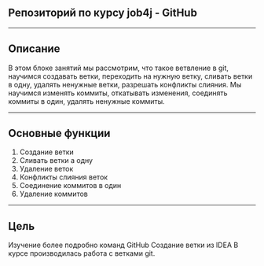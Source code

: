 ## Репозиторий по курсу job4j - GitHub


---

## Описание

В этом блоке занятий мы рассмотрим, что такое ветвление в git, научимся создавать ветки, переходить на нужную ветку, сливать ветки в одну,
удалять ненужные ветки, разрешать конфликты слияния. Мы научимся изменять коммиты, откатывать изменения, соединять коммиты в один, удалять ненужные коммиты.

---

## Основные функции

1. Создание ветки
2. Сливать ветки а одну
3. Удаление веток
4. Конфликты слияния веток
5. Соединение коммитов в один
6. Удаление коммитов
---

## Цель
Изучение более подробно команд GitHub
Создание ветки из IDEA
В курсе производилась работа с ветками git.
